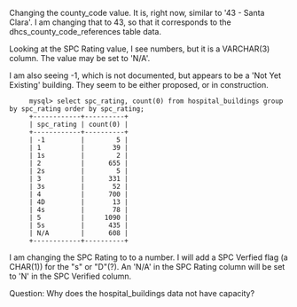 
Changing the county_code value. It is, right now, similar to '43 - Santa Clara'. I am changing that to 43, so
that it corresponds to the dhcs_county_code_references table data.

Looking at the SPC Rating value, I see numbers, but it is a VARCHAR(3) column. The value may be set to 'N/A'.

I am also seeing -1, which is not documented, but appears to be a 'Not Yet Existing' building. They seem to be
either proposed, or in construction.

```
     mysql> select spc_rating, count(0) from hospital_buildings group by spc_rating order by spc_rating;
     +------------+----------+
     | spc_rating | count(0) |
     +------------+----------+
     | -1         |        5 |
     | 1          |       39 |
     | 1s         |        2 |
     | 2          |      655 |
     | 2s         |        5 |
     | 3          |      331 |
     | 3s         |       52 |
     | 4          |      700 |
     | 4D         |       13 |
     | 4s         |       78 |
     | 5          |     1090 |
     | 5s         |      435 |
     | N/A        |      608 |
     +------------+----------+
```

I am changing the SPC Rating to to a number. I will add a SPC Verfied flag (a CHAR(1)) for the "s" or "D"(?).
An 'N/A' in the SPC Rating column will be set to 'N' in the SPC Verified column.

Question: Why does the hospital_buildings data not have capacity?

